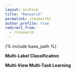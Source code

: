 ```yaml
---
layout: archive
title: "Research"
permalink: /research/
author_profile: true
redirect_from:
  - /research
---
```


{% include base_path %}

**Multi-Label Classificaiton**

**Multi-View Multi-Task Learning**
